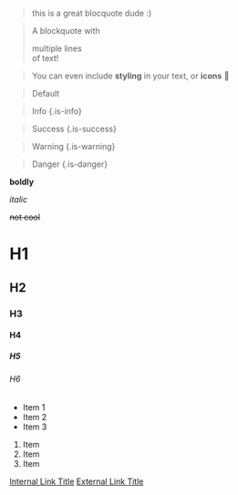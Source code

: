 > this is a great blocquote dude :)

> A blockquote with
> 
> multiple lines  
> of text!

> You can even include **styling** in your text, or **icons** :apple:

> Default

> Info
{.is-info}

> Success
{.is-success}

> Warning
{.is-warning}

> Danger
{.is-danger}

**boldly**

*italic*

~~not cool~~

# H1
## H2
### H3
#### H4
##### H5
###### H6


- Item 1
- Item 2
- Item 3

1. Item
2. Item
3. Item

[Internal Link Title](/path/to/page)
[External Link Title](https://www.google.com/)


